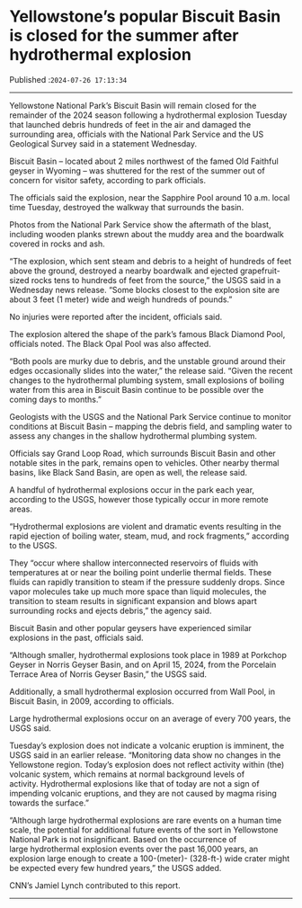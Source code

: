 # Yellowstone’s popular Biscuit Basin is closed for the summer after hydrothermal explosion

Published :`2024-07-26 17:13:34`

---

Yellowstone National Park’s Biscuit Basin will remain closed for the remainder of the 2024 season following a hydrothermal explosion Tuesday that launched debris hundreds of feet in the air and damaged the surrounding area, officials with the National Park Service and the US Geological Survey said in a statement Wednesday.

Biscuit Basin – located about 2 miles northwest of the famed Old Faithful geyser in Wyoming – was shuttered for the rest of the summer out of concern for visitor safety, according to park officials.

The officials said the explosion, near the Sapphire Pool around 10 a.m. local time Tuesday, destroyed the walkway that surrounds the basin.

Photos from the National Park Service show the aftermath of the blast, including wooden planks strewn about the muddy area and the boardwalk covered in rocks and ash.

“The explosion, which sent steam and debris to a height of hundreds of feet above the ground, destroyed a nearby boardwalk and ejected grapefruit-sized rocks tens to hundreds of feet from the source,” the USGS said in a Wednesday news release. “Some blocks closest to the explosion site are about 3 feet (1 meter) wide and weigh hundreds of pounds.”

No injuries were reported after the incident, officials said.

The explosion altered the shape of the park’s famous Black Diamond Pool, officials noted. The Black Opal Pool was also affected.

“Both pools are murky due to debris, and the unstable ground around their edges occasionally slides into the water,” the release said. “Given the recent changes to the hydrothermal plumbing system, small explosions of boiling water from this area in Biscuit Basin continue to be possible over the coming days to months.”

Geologists with the USGS and the National Park Service continue to monitor conditions at Biscuit Basin – mapping the debris field, and sampling water to assess any changes in the shallow hydrothermal plumbing system.

Officials say Grand Loop Road, which surrounds Biscuit Basin and other notable sites in the park, remains open to vehicles. Other nearby thermal basins, like Black Sand Basin, are open as well, the release said.

A handful of hydrothermal explosions occur in the park each year, according to the USGS, however those typically occur in more remote areas.

“Hydrothermal explosions are violent and dramatic events resulting in the rapid ejection of boiling water, steam, mud, and rock fragments,” according to the USGS.

They “occur where shallow interconnected reservoirs of fluids with temperatures at or near the boiling point underlie thermal fields. These fluids can rapidly transition to steam if the pressure suddenly drops. Since vapor molecules take up much more space than liquid molecules, the transition to steam results in significant expansion and blows apart surrounding rocks and ejects debris,” the agency said.

Biscuit Basin and other popular geysers have experienced similar explosions in the past, officials said.

“Although smaller, hydrothermal explosions took place in 1989 at Porkchop Geyser in Norris Geyser Basin, and on April 15, 2024, from the Porcelain Terrace Area of Norris Geyser Basin,” the USGS said.

Additionally, a small hydrothermal explosion occurred from Wall Pool, in Biscuit Basin, in 2009, according to officials.

Large hydrothermal explosions occur on an average of every 700 years, the USGS said.

Tuesday’s explosion does not indicate a volcanic eruption is imminent, the USGS said in an earlier release. “Monitoring data show no changes in the Yellowstone region. Today’s explosion does not reflect activity within (the) volcanic system, which remains at normal background levels of activity. Hydrothermal explosions like that of today are not a sign of impending volcanic eruptions, and they are not caused by magma rising towards the surface.”

“Although large hydrothermal explosions are rare events on a human time scale, the potential for additional future events of the sort in Yellowstone National Park is not insignificant. Based on the occurrence of large hydrothermal explosion events over the past 16,000 years, an explosion large enough to create a 100-(meter)- (328-ft-) wide crater might be expected every few hundred years,” the USGS added.

CNN’s Jamiel Lynch contributed to this report.

---

